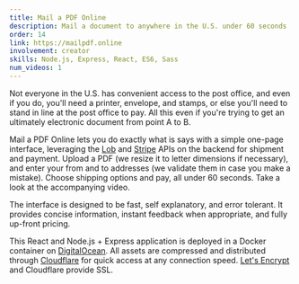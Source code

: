 ```yaml
---
title: Mail a PDF Online
description: Mail a document to anywhere in the U.S. under 60 seconds
order: 14
link: https://mailpdf.online
involvement: creator
skills: Node.js, Express, React, ES6, Sass
num_videos: 1
---
```


Not everyone in the U.S. has convenient access to the post office, and even if you do, you'll need a printer, envelope, and stamps, or else you'll need to stand in line at the post office to pay. All this even if you're trying to get an ultimately electronic document from point A to B.

Mail a PDF Online lets you do exactly what is says with a simple one-page interface, leveraging the [Lob](https://lob.com/) and [Stripe](https://stripe.com/) APIs on the backend for shipment and payment. Upload a PDF (we resize it to letter dimensions if necessary), and enter your from and to addresses (we validate them in case you make a mistake). Choose shipping options and pay, all under 60 seconds. Take a look at the accompanying video.

The interface is designed to be fast, self explanatory, and error tolerant. It provides concise information, instant feedback when appropriate, and fully up-front pricing.

This React and Node.js + Express application is deployed in a Docker container on [DigitalOcean](https://digitalocean.com/). All assets are compressed and distributed through [Cloudflare](https://cloudflare.com/) for quick access at any connection speed. [Let's Encrypt](https://letsencrypt.com/) and Cloudflare provide SSL.

